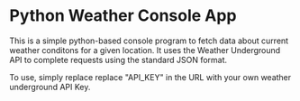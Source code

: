 # Python Weather Console App

This is a simple python-based console program to fetch data about current weather conditons for a given location.
It uses the Weather Underground API to complete requests using the standard JSON format.

To use, simply replace replace "API_KEY" in the URL with your own
weather underground API Key.
